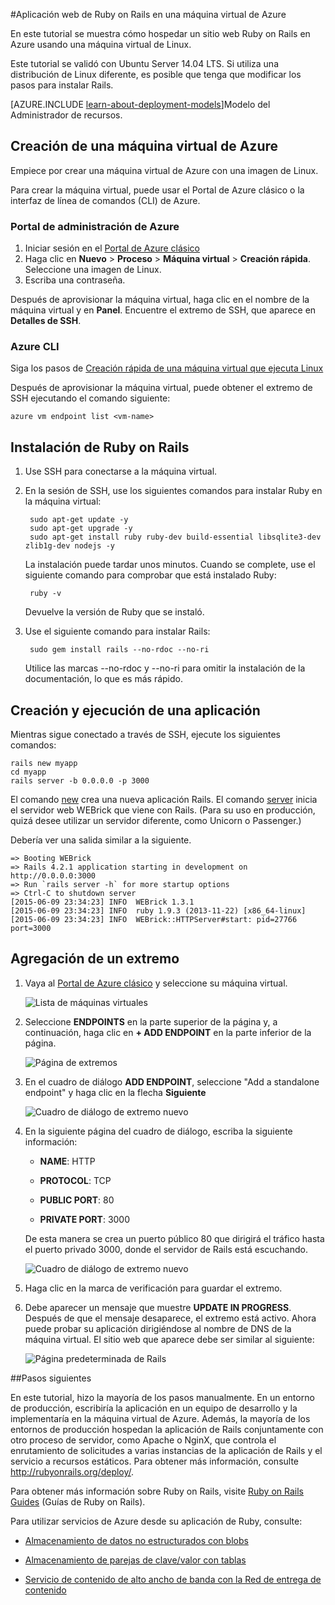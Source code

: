 <properties
	pageTitle="Hospedar un sitio web Ruby on Rails en una máquina virtual Linux | Microsoft Azure"
	description="Configure y hospede un sitio web basado en Ruby on Rails en Azure usando una máquina virtual de Linux."
	services="virtual-machines"
	documentationCenter="ruby"
	authors="rmcmurray"
	manager="wpickett"
	editor=""
	tags="azure-service-management"/>

<tags
	ms.service="virtual-machines"
	ms.workload="web"
	ms.tgt_pltfrm="vm-linux"
	ms.devlang="ruby"
	ms.topic="article"
	ms.date="03/04/2016"
	ms.author="robmcm"/>





#Aplicación web de Ruby on Rails en una máquina virtual de Azure

En este tutorial se muestra cómo hospedar un sitio web Ruby on Rails en Azure usando una máquina virtual de Linux.

Este tutorial se validó con Ubuntu Server 14.04 LTS. Si utiliza una distribución de Linux diferente, es posible que tenga que modificar los pasos para instalar Rails.

[AZURE.INCLUDE [learn-about-deployment-models](../../includes/learn-about-deployment-models-classic-include.md)]Modelo del Administrador de recursos.


## Creación de una máquina virtual de Azure

Empiece por crear una máquina virtual de Azure con una imagen de Linux.

Para crear la máquina virtual, puede usar el Portal de Azure clásico o la interfaz de línea de comandos (CLI) de Azure.

### Portal de administración de Azure

1. Iniciar sesión en el [Portal de Azure clásico](http://manage.windowsazure.com)
2. Haga clic en **Nuevo** > **Proceso** > **Máquina virtual** > **Creación rápida**. Seleccione una imagen de Linux.
3. Escriba una contraseña.

Después de aprovisionar la máquina virtual, haga clic en el nombre de la máquina virtual y en **Panel**. Encuentre el extremo de SSH, que aparece en **Detalles de SSH**.

### Azure CLI

Siga los pasos de [Creación rápida de una máquina virtual que ejecuta Linux][vm-instructions]

Después de aprovisionar la máquina virtual, puede obtener el extremo de SSH ejecutando el comando siguiente:

	azure vm endpoint list <vm-name>  

## Instalación de Ruby on Rails

1. Use SSH para conectarse a la máquina virtual.

2. En la sesión de SSH, use los siguientes comandos para instalar Ruby en la máquina virtual:

		sudo apt-get update -y
		sudo apt-get upgrade -y
		sudo apt-get install ruby ruby-dev build-essential libsqlite3-dev zlib1g-dev nodejs -y

	La instalación puede tardar unos minutos. Cuando se complete, use el siguiente comando para comprobar que está instalado Ruby:

		ruby -v

	Devuelve la versión de Ruby que se instaló.

3. Use el siguiente comando para instalar Rails:

		sudo gem install rails --no-rdoc --no-ri

	Utilice las marcas --no-rdoc y --no-ri para omitir la instalación de la documentación, lo que es más rápido.

## Creación y ejecución de una aplicación

Mientras sigue conectado a través de SSH, ejecute los siguientes comandos:

	rails new myapp
	cd myapp
	rails server -b 0.0.0.0 -p 3000

El comando [new](http://guides.rubyonrails.org/command_line.html#rails-new) crea una nueva aplicación Rails. El comando [server](http://guides.rubyonrails.org/command_line.html#rails-server) inicia el servidor web WEBrick que viene con Rails. (Para su uso en producción, quizá desee utilizar un servidor diferente, como Unicorn o Passenger.)

Debería ver una salida similar a la siguiente.

	=> Booting WEBrick
	=> Rails 4.2.1 application starting in development on http://0.0.0.0:3000
	=> Run `rails server -h` for more startup options
	=> Ctrl-C to shutdown server
	[2015-06-09 23:34:23] INFO  WEBrick 1.3.1
	[2015-06-09 23:34:23] INFO  ruby 1.9.3 (2013-11-22) [x86_64-linux]
	[2015-06-09 23:34:23] INFO  WEBrick::HTTPServer#start: pid=27766 port=3000


## Agregación de un extremo

1. Vaya al [Portal de Azure clásico][management-portal] y seleccione su máquina virtual.

	![Lista de máquinas virtuales][vmlist]

2. Seleccione **ENDPOINTS** en la parte superior de la página y, a continuación, haga clic en **+ ADD ENDPOINT** en la parte inferior de la página.

	![Página de extremos][endpoints]

3. En el cuadro de diálogo **ADD ENDPOINT**, seleccione "Add a standalone endpoint" y haga clic en la flecha **Siguiente**

	![Cuadro de diálogo de extremo nuevo][new-endpoint1]

3. En la siguiente página del cuadro de diálogo, escriba la siguiente información:

	* **NAME**: HTTP

	* **PROTOCOL**: TCP

	* **PUBLIC PORT**: 80

	* **PRIVATE PORT**: 3000

	De esta manera se crea un puerto público 80 que dirigirá el tráfico hasta el puerto privado 3000, donde el servidor de Rails está escuchando.

	![Cuadro de diálogo de extremo nuevo][new-endpoint]

4. Haga clic en la marca de verificación para guardar el extremo.

5. Debe aparecer un mensaje que muestre **UPDATE IN PROGRESS**. Después de que el mensaje desaparece, el extremo está activo. Ahora puede probar su aplicación dirigiéndose al nombre de DNS de la máquina virtual. El sitio web que aparece debe ser similar al siguiente:

	![Página predeterminada de Rails][default-rails-cloud]


##<a id="next"></a>Pasos siguientes

En este tutorial, hizo la mayoría de los pasos manualmente. En un entorno de producción, escribiría la aplicación en un equipo de desarrollo y la implementaría en la máquina virtual de Azure. Además, la mayoría de los entornos de producción hospedan la aplicación de Rails conjuntamente con otro proceso de servidor, como Apache o NginX, que controla el enrutamiento de solicitudes a varias instancias de la aplicación de Rails y el servicio a recursos estáticos. Para obtener más información, consulte http://rubyonrails.org/deploy/.

Para obtener más información sobre Ruby on Rails, visite [Ruby on Rails Guides][rails-guides] (Guías de Ruby on Rails).

Para utilizar servicios de Azure desde su aplicación de Ruby, consulte:

* [Almacenamiento de datos no estructurados con blobs][blobs]

* [Almacenamiento de parejas de clave/valor con tablas][tables]

* [Servicio de contenido de alto ancho de banda con la Red de entrega de contenido][cdn-howto]



<!-- WA.com links -->
[blobs]: ../storage-ruby-how-to-use-blob-storage.md

[cdn-howto]: /develop/ruby/app-services/

[management-portal]: https://manage.windowsazure.com/

[tables]: /develop/ruby/how-to-guides/table-service/

[vm-instructions]: virtual-machines-linux-tutorial.md


<!-- External Links -->
[rails-guides]: http://guides.rubyonrails.org/

[sqlite3]: http://www.sqlite.org/

<!-- Images -->

[default-rails-cloud]: ./media/virtual-machines-ruby-rails-web-app-linux/basicrailscloud.png

[vmlist]: ./media/virtual-machines-ruby-rails-web-app-linux/vmlist.png

[endpoints]: ./media/virtual-machines-ruby-rails-web-app-linux/endpoints.png

[new-endpoint]: ./media/virtual-machines-ruby-rails-web-app-linux/newendpoint.png

[new-endpoint1]: ./media/virtual-machines-ruby-rails-web-app-linux/newendpoint1.png

<!---HONumber=AcomDC_0309_2016-->